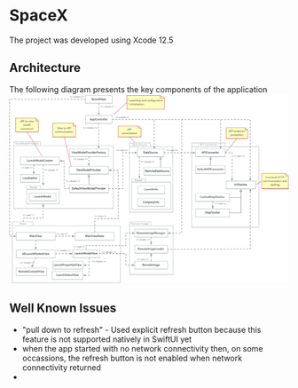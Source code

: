 # SpaceX 
The project was developed using Xcode 12.5

## Architecture
The following diagram presents the key components of the application
![](docs/diagrams.png)

## Well Known Issues
* "pull down to refresh" - Used explicit refresh button because this feature is not supported natively in SwiftUI yet
* when the app started with no network connectivity then, on some occassions, the refresh button is not enabled when network connectivity returned
* 